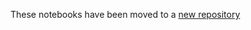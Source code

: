 These notebooks have been moved to a [new repository](https://github.com/JohnSnowLabs/spark-nlp-workshop/tree/master/finance-nlp) 
